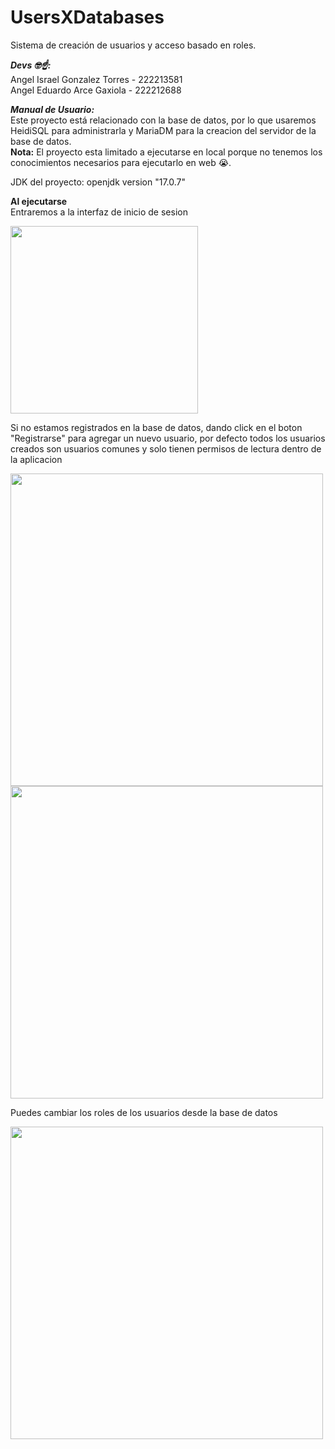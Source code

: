 # UsersXDatabases
Sistema de creación de usuarios y acceso basado en roles.

***Devs 🤓☝:*** <br>
Angel Israel Gonzalez Torres - 222213581 <br>
Angel Eduardo Arce Gaxiola   - 222212688

***Manual de Usuario:*** <br>
Este proyecto está relacionado con la base de datos, por lo que usaremos HeidiSQL para administrarla y MariaDM para la creacion del servidor de la base de datos.<br>
**Nota:** El proyecto esta limitado a ejecutarse en local porque no tenemos los conocimientos necesarios para ejecutarlo en web 😭.

JDK del proyecto: openjdk version "17.0.7"

**Al ejecutarse**<br>
Entraremos a la interfaz de inicio de sesion

<img src="https://github.com/SoilentDot/UsersXDatabases/assets/116817915/8f906117-b07d-4886-8c0c-f597aa05128d" width="300">

Si no estamos registrados en la base de datos, dando click en el boton "Registrarse" para agregar un nuevo usuario, por defecto todos los usuarios creados son usuarios comunes y solo tienen permisos de lectura dentro de la aplicacion

<img src="https://github.com/SoilentDot/UsersXDatabases/assets/116817915/1565b035-2e54-4069-8084-e2665527c772" width="500">

<img src="https://github.com/SoilentDot/UsersXDatabases/assets/116817915/47fae49e-6656-4b41-b62d-4a78ea54113d" width="500">

Puedes cambiar los roles de los usuarios desde la base de datos

<img src="https://github.com/SoilentDot/UsersXDatabases/assets/116817915/382fe049-578d-44c2-be5b-3db93771da7f" width="500">
